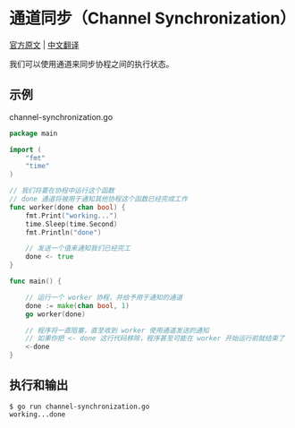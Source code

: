 # 通道同步（Channel Synchronization）

[官方原文](https://gobyexample.com/channel-synchronization) | [中文翻译](https://gobyexample-cn.github.io/channel-synchronization)

我们可以使用通道来同步协程之间的执行状态。

## 示例

channel-synchronization.go

```go
package main

import (
	"fmt"
	"time"
)

// 我们将要在协程中运行这个函数
// done 通道将被用于通知其他协程这个函数已经完成工作
func worker(done chan bool) {
	fmt.Print("working...")
	time.Sleep(time.Second)
	fmt.Println("done")

	// 发送一个值来通知我们已经完工
	done <- true
}

func main() {

	// 运行一个 worker 协程，并给予用于通知的通道
	done := make(chan bool, 1)
	go worker(done)

	// 程序将一直阻塞，直至收到 worker 使用通道发送的通知
	// 如果你把 <- done 这行代码移除，程序甚至可能在 worker 开始运行前就结束了
	<-done
}
```

## 执行和输出

```
$ go run channel-synchronization.go
working...done
```
